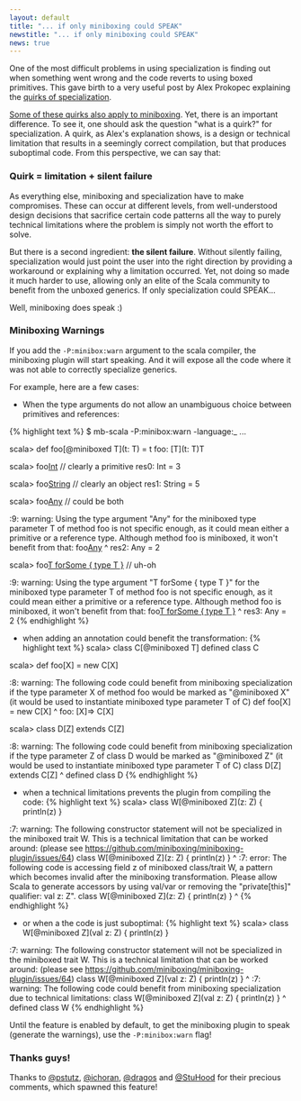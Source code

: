 ```yaml
---
layout: default
title: "... if only miniboxing could SPEAK"
newstitle: "... if only miniboxing could SPEAK"
news: true
---
```


<!-- jekyll don't be stupid -->

One of the most difficult problems in using specialization is finding out when something went wrong and the code reverts
to using boxed primitives. This gave birth to a very useful post by Alex Prokopec explaining the <a href="http://axel22.github.io/2013/11/03/specialization-quirks.html" target="_blank">quirks of specialization</a>.

<a href="https://github.com/miniboxing/miniboxing-plugin/issues/137" target="_blank">Some of these quirks also apply to miniboxing</a>. Yet, there is an important difference. To see it, one should ask the question "what is a quirk?" for specialization. A quirk, as Alex's explanation shows, is a design or technical limitation that results
in a seemingly correct compilation, but that produces suboptimal code. From this perspective, we can say that:

### Quirk = limitation + silent failure

As everything else, miniboxing and specialization have to make compromises. These can occur at different levels, from well-understood
design decisions that sacrifice certain code patterns all the way to purely technical limitations where the problem is simply not worth the
effort to solve.

But there is a second ingredient: **the silent failure**. Without silently failing, specialization would just point the user into the
right direction by providing a workaround or explaining why a limitation occurred. Yet, not doing so made it much harder to use,
allowing only an elite of the Scala community to benefit from the unboxed generics. If only specialization could SPEAK...

Well, miniboxing does speak :)

### Miniboxing Warnings

If you add the `-P:minibox:warn` argument to the scala compiler, the miniboxing plugin will start speaking. And it will
expose all the code where it was not able to correctly specialize generics.

For example, here are a few cases:

* When the type arguments do not allow an unambiguous choice between primitives and references:

{% highlight text %}
$ mb-scala -P:minibox:warn -language:_
...

scala> def foo[@miniboxed T](t: T) = t
foo: [T](t: T)T

scala> foo[Int](3) // clearly a primitive
res0: Int = 3

scala> foo[String]("5") // clearly an object
res1: String = 5

scala> foo[Any](2) // could be both

<console>:9: warning: Using the type argument "Any" for the miniboxed type
parameter T of method foo is not specific enough, as it could mean either a
primitive or a reference type. Although method foo is miniboxed, it won't
benefit from that:
              foo[Any](2)
                 ^
res2: Any = 2

scala> foo[T forSome { type T }](2) // uh-oh

<console>:9: warning: Using the type argument "T forSome { type T }" for
the miniboxed type parameter T of method foo is not specific enough, as it
could mean either a primitive or a reference type. Although method foo is
miniboxed, it won't benefit from that:
              foo[T forSome { type T }](2)
                 ^
res3: Any = 2
{% endhighlight %}


* when adding an annotation could benefit the transformation:
{% highlight text %}
scala> class C[@miniboxed T]
defined class C

scala> def foo[X] = new C[X]

<console>:8: warning: The following code could benefit from miniboxing
specialization if the type parameter X of method foo would be marked as
"@miniboxed X" (it would be used to instantiate miniboxed type parameter
T of C)
       def foo[X] = new C[X]
                    ^
foo: [X]=> C[X]

scala> class D[Z] extends C[Z]

<console>:8: warning: The following code could benefit from miniboxing
specialization if the type parameter Z of class D would be marked as
"@miniboxed Z" (it would be used to instantiate miniboxed type parameter
T of C)
       class D[Z] extends C[Z]
             ^
defined class D
{% endhighlight %}

* when a technical limitations prevents the plugin from compiling the code:
{% highlight text %}
scala> class W[@miniboxed Z](z: Z) { println(z) }

<console>:7: warning: The following constructor statement will not be
specialized in the miniboxed trait W. This is a technical limitation
that can be worked around: (please see
https://github.com/miniboxing/miniboxing-plugin/issues/64)
       class W[@miniboxed Z](z: Z) { println(z) }
                                            ^
<console>:7: error: The following code is accessing field z of miniboxed
class/trait W, a pattern which becomes invalid after the miniboxing
transformation. Please allow Scala to generate accessors by using val/var
or removing the "private[this]" qualifier: val z: Z".
       class W[@miniboxed Z](z: Z) { println(z) }
                                             ^
{% endhighlight %}

* or when a the code is just suboptimal:
{% highlight text %}
scala> class W[@miniboxed Z](val z: Z) { println(z) }

<console>:7: warning: The following constructor statement will not be
specialized in the miniboxed trait W. This is a technical limitation
that can be worked around: (please see
https://github.com/miniboxing/miniboxing-plugin/issues/64)
       class W[@miniboxed Z](val z: Z) { println(z) }
                                                ^
<console>:7: warning: The following code could benefit from miniboxing
specialization due to technical limitations:
       class W[@miniboxed Z](val z: Z) { println(z) }
                                                 ^
defined class W
{% endhighlight %}

Until the feature is enabled by default, to get the miniboxing plugin to speak (generate the warnings), use the `-P:minibox:warn` flag!

### Thanks guys!

Thanks to <a href="https://github.com/pstutz" target="_blank">@pstutz</a>, <a href="https://github.com/ichoran" target="_blank">@ichoran</a>, <a href="https://github.com/dragos" target="_blank">@dragos</a> and <a href="http://twitter.com/StuHood" target="_blank">@StuHood</a> for their precious comments, which
spawned this feature!